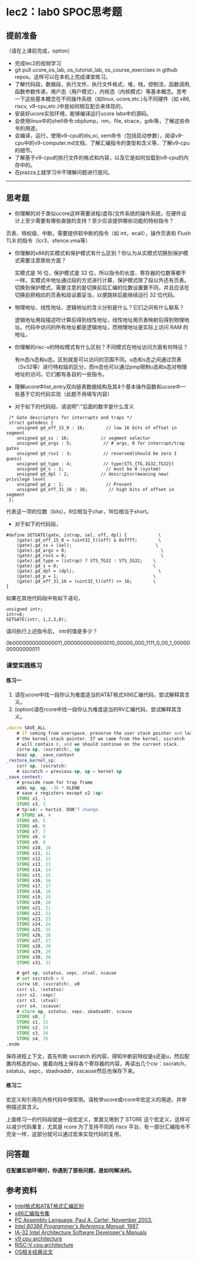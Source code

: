# lec2：lab0 SPOC思考题

## **提前准备**
（请在上课前完成，option）

- 完成lec2的视频学习
- git pull ucore_os_lab, os_tutorial_lab, os_course_exercises  in github repos。这样可以在本机上完成课堂练习。
- 了解代码段，数据段，执行文件，执行文件格式，堆，栈，控制流，函数调用,函数参数传递，用户态（用户模式），内核态（内核模式）等基本概念。思考一下这些基本概念在不同操作系统（如linux, ucore,etc.)与不同硬件（如 x86, riscv, v9-cpu,etc.)中是如何相互配合来体现的。
- 安装好ucore实验环境，能够编译运行ucore labs中的源码。
- 会使用linux中的shell命令:objdump，nm，file, strace，gdb等，了解这些命令的用途。
- 会编译，运行，使用v9-cpu的dis,xc, xem命令（包括启动参数），阅读v9-cpu中的v9\-computer.md文档，了解汇编指令的类型和含义等，了解v9-cpu的细节。
- 了解基于v9-cpu的执行文件的格式和内容，以及它是如何加载到v9-cpu的内存中的。
- 在piazza上就学习中不理解问题进行提问。

---

## 思考题

- 你理解的对于类似ucore这样需要进程/虚存/文件系统的操作系统，在硬件设计上至少需要有哪些直接的支持？至少应该提供哪些功能的特权指令？

页表、特权级、中断。需要提供软中断的指令（如 int，ecall），操作页表和 Flush TLB 的指令（lcr3、sfence.vma等）

- 你理解的x86的实模式和保护模式有什么区别？你认为从实模式切换到保护模式需要注意那些方面？

  实模式是 16 位，保护模式是 32 位，所以指令的长度、寄存器的位数等都不一样。实模式中地址通过段的方式进行计算，保护模式除了段以外还有页表。切换到保护模式，需要注意的是切换前后汇编的位数设置要不同，并且应该在切换前把相应的页表和段设置妥当，以便跳转后能继续运行 32 位代码。

- 物理地址、线性地址、逻辑地址的含义分别是什么？它们之间有什么联系？

  逻辑地址用段描述符计算后得到线性地址，线性地址用页表映射后得到物理地址。代码中访问的所有地址都是逻辑地址，而物理地址是实际上访问 RAM 的地址。

- 你理解的risc-v的特权模式有什么区别？不同模式在地址访问方面有何特征？

  有m态/s态和u态。区别就是可以访问的范围不同。u态和s态之间通过页表（Sv32等）进行特权级的区分，而m态也可以通过pmp限制u态和s态对物理地址的访问。它们都有各自的一些指令。

- 理解ucore中list_entry双向链表数据结构及其4个基本操作函数和ucore中一些基于它的代码实现（此题不用填写内容）

- 对于如下的代码段，请说明":"后面的数字是什么含义
```
 /* Gate descriptors for interrupts and traps */
 struct gatedesc {
    unsigned gd_off_15_0 : 16;        // low 16 bits of offset in segment
    unsigned gd_ss : 16;            // segment selector
    unsigned gd_args : 5;            // # args, 0 for interrupt/trap gates
    unsigned gd_rsv1 : 3;            // reserved(should be zero I guess)
    unsigned gd_type : 4;            // type(STS_{TG,IG32,TG32})
    unsigned gd_s : 1;                // must be 0 (system)
    unsigned gd_dpl : 2;            // descriptor(meaning new) privilege level
    unsigned gd_p : 1;                // Present
    unsigned gd_off_31_16 : 16;        // high bits of offset in segment
 };
```

代表这一项的位数（bits）。8位相当于char，16位相当于short。

- 对于如下的代码段，

```
#define SETGATE(gate, istrap, sel, off, dpl) {            \
    (gate).gd_off_15_0 = (uint32_t)(off) & 0xffff;        \
    (gate).gd_ss = (sel);                                \
    (gate).gd_args = 0;                                    \
    (gate).gd_rsv1 = 0;                                    \
    (gate).gd_type = (istrap) ? STS_TG32 : STS_IG32;    \
    (gate).gd_s = 0;                                    \
    (gate).gd_dpl = (dpl);                                \
    (gate).gd_p = 1;                                    \
    (gate).gd_off_31_16 = (uint32_t)(off) >> 16;        \
}
```
如果在其他代码段中有如下语句，
```
unsigned intr;
intr=8;
SETGATE(intr, 1,2,3,0);
```
请问执行上述指令后， intr的值是多少？

0b0000000000000011_0000000000000010_00000_000_1111_0_00_1_0000000000000011

### 课堂实践练习

#### 练习一

1. 请在ucore中找一段你认为难度适当的AT&T格式X86汇编代码，尝试解释其含义。
2. (option)请在rcore中找一段你认为难度适当的RV汇编代码，尝试解释其含义。

```asm
.macro SAVE_ALL
    # If coming from userspace, preserve the user stack pointer and load
    # the kernel stack pointer. If we came from the kernel, sscratch
    # will contain 0, and we should continue on the current stack.
    csrrw sp, (xscratch), sp
    bnez sp, _save_context
_restore_kernel_sp:
    csrr sp, (xscratch)
    # sscratch = previous-sp, sp = kernel-sp
_save_context:
    # provide room for trap frame
    addi sp, sp, -36 * XLENB
    # save x registers except x2 (sp)
    STORE x1, 1
    STORE x3, 3
    # tp(x4) = hartid. DON'T change.
    # STORE x4, 4
    STORE x5, 5
    STORE x6, 6
    STORE x7, 7
    STORE x8, 8
    STORE x9, 9
    STORE x10, 10
    STORE x11, 11
    STORE x12, 12
    STORE x13, 13
    STORE x14, 14
    STORE x15, 15
    STORE x16, 16
    STORE x17, 17
    STORE x18, 18
    STORE x19, 19
    STORE x20, 20
    STORE x21, 21
    STORE x22, 22
    STORE x23, 23
    STORE x24, 24
    STORE x25, 25
    STORE x26, 26
    STORE x27, 27
    STORE x28, 28
    STORE x29, 29
    STORE x30, 30
    STORE x31, 31

    # get sp, sstatus, sepc, stval, scause
    # set sscratch = 0
    csrrw s0, (xscratch), x0
    csrr s1, (xstatus)
    csrr s2, (xepc)
    csrr s3, (xtval)
    csrr s4, (xcause)
    # store sp, sstatus, sepc, sbadvaddr, scause
    STORE s0, 2
    STORE s1, 32
    STORE s2, 33
    STORE s3, 34
    STORE s4, 35
.endm
```

保存进程上下文，首先判断 sscratch 的内容，得知中断前特权是s还是u，然后配置内核态的sp，接着向栈上保存各个寄存器的内容，再读出几个csr：sscratch，sstatus，sepc，sbadvaddr，sscause然后也保存下来。

#### 练习二

宏定义和引用在内核代码中很常用。请枚举ucore或rcore中宏定义的用途，并举例描述其含义。

上面练习一的代码段就是一段宏定义，里面又用到了 STORE 这个宏定义，这样可以减少代码重复，尤其是 rcore 为了支持不同的 riscv 平台，有一部分汇编指令不完全一样，这部分就可以通过宏来实现代码的复用。


## 问答题

#### 在配置实验环境时，你遇到了那些问题，是如何解决的。

## 参考资料
 - [Intel格式和AT&T格式汇编区别](http://www.cnblogs.com/hdk1993/p/4820353.html)
 - [x86汇编指令集  ](http://hiyyp1234.blog.163.com/blog/static/67786373200981811422948/)
 - [PC Assembly Language, Paul A. Carter, November 2003.](https://pdos.csail.mit.edu/6.828/2016/readings/pcasm-book.pdf)
 - [*Intel 80386 Programmer's Reference Manual*, 1987](https://pdos.csail.mit.edu/6.828/2016/readings/i386/toc.htm)
 - [IA-32 Intel Architecture Software Developer's Manuals](http://www.intel.com/content/www/us/en/processors/architectures-software-developer-manuals.html)
 - [v9 cpu architecture](https://github.com/chyyuu/os_tutorial_lab/blob/master/v9_computer/docs/v9_computer.md)
 - [RISC-V cpu architecture](http://www.riscvbook.com/chinese/)
 - [OS相关经典论文](https://github.com/chyyuu/aos_course_info/blob/master/readinglist.md)
